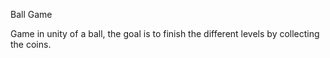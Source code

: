 Ball Game

Game in unity of a ball, the goal is to finish the different levels by collecting the coins.
